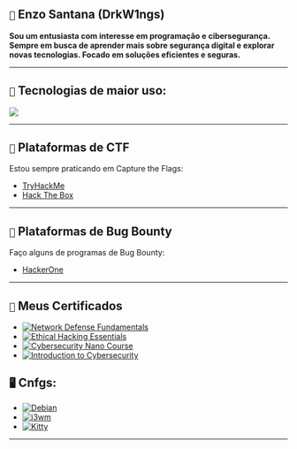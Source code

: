 ## `👋` Enzo Santana (DrkW1ngs)

<strong> Sou um entusiasta com interesse em programação e cibersegurança. Sempre em busca de aprender mais sobre segurança digital e explorar novas tecnologias. Focado em soluções eficientes e seguras. </strong>

---

## `🚀` Tecnologias de maior uso:
[![](https://skillicons.dev/icons?i=c,python,bash,powershell)](https://skillicons.dev)

---

## `🎯` Plataformas de CTF
Estou sempre praticando em Capture the Flags:
- [TryHackMe](https://tryhackme.com/p/DrkW1ngs)
- [Hack The Box](https://app.hackthebox.com/profile/1411577)

---

## `💼` Plataformas de Bug Bounty
Faço alguns de programas de Bug Bounty:
- [HackerOne](https://www.hackerone.com/DrkW1ngs)
 ---
 

## `📜` Meus Certificados
- [![Network Defense Fundamentals](https://img.shields.io/badge/Network_Defense_Fundamentals-EC--Council-blue?style=for-the-badge)](https://www.eccouncil.org/)
- [![Ethical Hacking Essentials](https://img.shields.io/badge/Ethical_Hacking_Essentials-EC--Council-blue?style=for-the-badge)](https://www.eccouncil.org/)
- [![Cybersecurity Nano Course](https://img.shields.io/badge/Cybersecurity_Nano_Course-FIAP-red?style=for-the-badge)](https://www.fiap.com.br/)
- [![Introduction to Cybersecurity](https://img.shields.io/badge/Introduction_to_Cybersecurity-Cisco-yellow?style=for-the-badge)](https://www.netacad.com/courses/packet-tracer/introduction-cybersecurity)
 
## `🖥️` Cnfgs:
-  [![Debian](https://img.shields.io/badge/Debian-A81D33?style=for-the-badge&logo=debian&logoColor=white)](https://www.debian.org/)
-  [![i3wm](https://img.shields.io/badge/i3wm-1D99F3?style=for-the-badge)](https://i3wm.org/)
-  [![Kitty](https://img.shields.io/badge/Kitty-FCC624?style=for-the-badge&logo=kitty&logoColor=black)](https://sw.kovidgoyal.net/kitty/)
---

